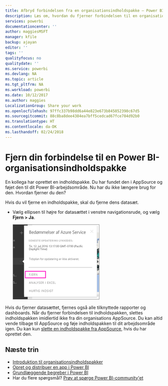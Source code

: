 ```yaml
---
title: Afbryd forbindelsen fra en organisationsindholdspakke – Power BI
description: Læs om, hvordan du fjerner forbindelsen til en organisationsindholdspakke ved at slette dens datasæt i Power BI.
services: powerbi
documentationcenter: ''
author: maggiesMSFT
manager: kfile
backup: ajayan
editor: ''
tags: ''
qualityfocus: no
qualitydate: ''
ms.service: powerbi
ms.devlang: NA
ms.topic: article
ms.tgt_pltfrm: NA
ms.workload: powerbi
ms.date: 10/12/2017
ms.author: maggies
LocalizationGroup: Share your work
ms.openlocfilehash: 97ffc337b98dd6a44e823e673b845852398c67d5
ms.sourcegitcommit: 88c8ba8dee4384ea7bff5cedcad67fce784d92b0
ms.translationtype: HT
ms.contentlocale: da-DK
ms.lasthandoff: 02/24/2018
---
```

# <a name="remove-your-connection-to-a-power-bi-organizational-content-pack"></a>Fjern din forbindelse til en Power BI-organisationsindholdspakke
En kollega har oprettet en indholdspakke. Du har fundet den i AppSource og føjet den til dit Power BI-arbejdsområde. Nu har du ikke længere brug for den.  Hvordan fjerner du den?

Hvis du vil fjerne en indholdspakke, skal du fjerne dens datasæt.  

* Vælg ellipsen til højre for datasættet i venstre navigationsrude, og vælg **Fjern \> Ja**.  
  
  ![Fjern indholdspakke](media/service-organizational-content-pack-disconnect/power-bi-remove-organizational-content-pack-dataset.png)

Hvis du fjerner datasættet, fjernes også alle tilknyttede rapporter og dashboards. Når du fjerner forbindelsen til indholdspakken, slettes indholdspakken imidlertid ikke fra din organisations AppSource.  Du kan altid vende tilbage til AppSource og føje indholdspakken til dit arbejdsområde igen. Du kan kun [slette en indholdspakke fra AppSource](service-organizational-content-pack-manage-update-delete.md), hvis du har oprettet den.

## <a name="next-steps"></a>Næste trin
* [Introduktion til organisationsindholdspakker](service-organizational-content-pack-introduction.md) 
* [Opret og distribuer en app i Power BI](service-create-distribute-apps.md) 
* [Grundlæggende begreber i Power BI](service-basic-concepts.md)  
* Har du flere spørgsmål? [Prøv at spørge Power BI-community'et](http://community.powerbi.com/)

